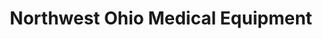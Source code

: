 ---
title: "Northwest Ohio Medical Equipment"
url: /bowling-green/northwest-ohio-medical-equipment/
shop: Sanitätshaus
---